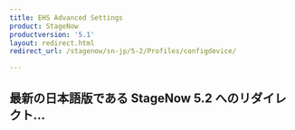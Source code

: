 ```yaml
---
title: EHS Advanced Settings
product: StageNow
productversion: '5.1'
layout: redirect.html
redirect_url: /stagenow/sn-jp/5-2/Profiles/configdevice/

---
```


## 最新の日本語版である StageNow 5.2 へのリダイレクト...







